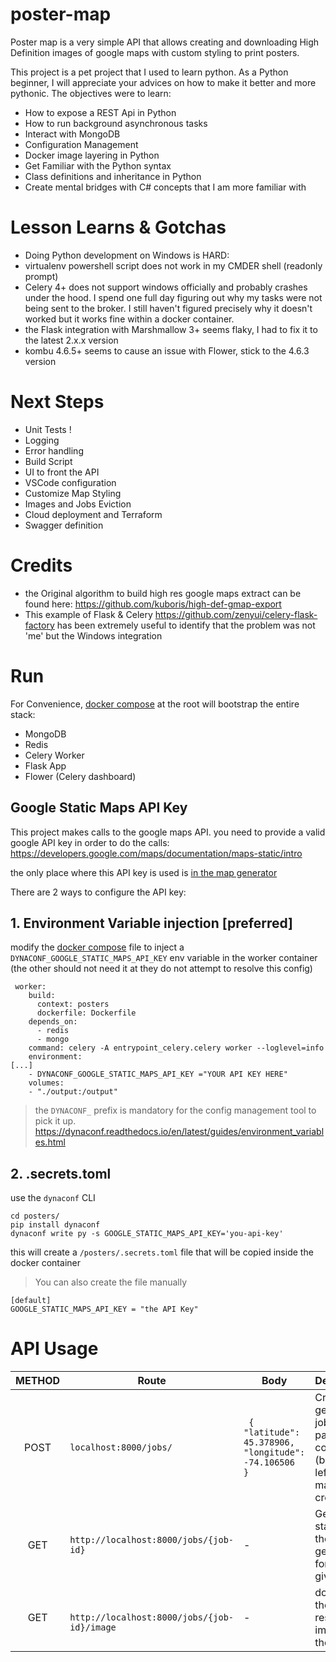 # poster-map

Poster map is a very simple API that allows creating and downloading High Definition images of google maps with custom styling to print posters.


This project is a pet project that I used to learn python. As a Python beginner, I will appreciate your advices on how to make it better and more pythonic.
The objectives were to learn:
- How to expose a REST Api in Python
- How to run background asynchronous tasks
- Interact with MongoDB
- Configuration Management
- Docker image layering in Python
- Get Familiar with the Python syntax
- Class definitions and inheritance in Python
- Create mental bridges with C# concepts that I am more familiar with

# Lesson Learns & Gotchas
- Doing Python development on Windows is HARD:
- virtualenv powershell script does not work in my CMDER shell (readonly prompt)
- Celery 4+ does not support windows officially and probably crashes under the hood. I spend one full day figuring out why my tasks were not being sent to the broker. I still haven't figured precisely why it doesn't worked but it works fine within a docker container.
- the Flask integration with Marshmallow 3+ seems flaky, I had to fix it to the latest 2.x.x version
- kombu 4.6.5+ seems to cause an issue with Flower, stick to the 4.6.3 version

# Next Steps
- Unit Tests !
- Logging
- Error handling
- Build Script
- UI to front the API
- VSCode configuration
- Customize Map Styling
- Images and Jobs Eviction
- Cloud deployment and Terraform
- Swagger definition


# Credits
- the Original algorithm to build high res google maps extract can be found here: https://github.com/kuboris/high-def-gmap-export
- This example of Flask & Celery https://github.com/zenyui/celery-flask-factory has been extremely useful to identify that the problem was not 'me' but the Windows integration 


# Run

For Convenience, [docker compose](docker-compose.yml) at the root will bootstrap the entire stack:
- MongoDB
- Redis
- Celery Worker
- Flask App
- Flower (Celery dashboard)


## Google Static Maps API Key

This project makes calls to the google maps API. you need to provide a valid google API key in order to do the calls: https://developers.google.com/maps/documentation/maps-static/intro

the only place where this API key is used is [in the map generator](posters/generator.py)


There are 2 ways to configure the API key:
## 1. Environment Variable injection [preferred]
modify the [docker compose](docker-compose.yml) file to inject a `DYNACONF_GOOGLE_STATIC_MAPS_API_KEY` env variable in the worker container (the other should not need it at they do not attempt to resolve this config)

```
 worker:
    build:
      context: posters
      dockerfile: Dockerfile  
    depends_on:
      - redis
      - mongo
    command: celery -A entrypoint_celery.celery worker --loglevel=info
    environment:
[...]
    - DYNACONF_GOOGLE_STATIC_MAPS_API_KEY ="YOUR API KEY HERE"    
    volumes:
    - "./output:/output"
```
> the `DYNACONF_` prefix is mandatory for the config management tool to pick it up.
> https://dynaconf.readthedocs.io/en/latest/guides/environment_variables.html

## 2. .secrets.toml
use the `dynaconf` CLI
```
cd posters/
pip install dynaconf
dynaconf write py -s GOOGLE_STATIC_MAPS_API_KEY='you-api-key' 
```
this will create a `/posters/.secrets.toml` file that will be copied inside the docker container

> You can also create the file manually
```
[default]
GOOGLE_STATIC_MAPS_API_KEY = "the API Key"
 ```

# API Usage

METHOD | Route | Body | Description
:---: | --- | --- | ---
POST | `localhost:8000/jobs/` | ``` { "latitude": 45.378906,	"longitude": -74.106506  }``` | Creates a generation job by passing the coordinates (bottom left) of the map to create
GET | `http://localhost:8000/jobs/{job-id}` | - | Get the status of the generation for the given ID
GET | ` http://localhost:8000/jobs/{job-id}/image` | - | downloads the resulting image for the given ID

